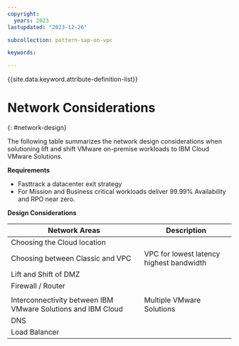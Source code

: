 ```yaml
---
copyright:
  years: 2023
lastupdated: "2023-12-26"

subcollection: pattern-sap-on-vpc

keywords:

---
```


{{site.data.keyword.attribute-definition-list}}

# Network Considerations

{: \#network-design}

The following table summarizes the network design considerations when solutioning lift and shift VMware on-premise workloads to IBM Cloud VMware Solutions.

**Requirements**

-   Fasttrack a datacenter exit strategy
-   For Mission and Business critical workloads deliver 99.99% Availability and RPO near zero.<br />




**Design Considerations**


| Network Areas                                                 | Description                              |
|---------------------------------------------------------------|------------------------------------------|
| Choosing the Cloud location                                   |                                          |
| Choosing between Classic and VPC                              | VPC for lowest latency highest bandwidth |
| Lift and Shift of DMZ                                         |                                          |
| Firewall / Router                                             |                                          |
|                                                               |                                          |
| Interconnectivity between IBM VMware Solutions and IBM Cloud  | Multiple VMware Solutions                |
| DNS                                                           |                                          |
| Load Balancer                                                 |                                          |

